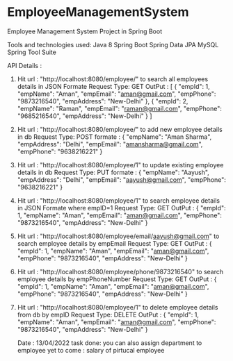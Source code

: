 # EmployeeManagementSystem
Employee Management System Project in Spring Boot

Tools and technologies used:
    Java 8
    Spring Boot
    Spring Data JPA
    MySQL
    Spring Tool Suite 
    
API Details :


1) Hit url : "http://localhost:8080/employee/" to search all employees details in JSON Formate 
Request Type: GET
OutPut : [
    {
        "empId": 1,
        "empName": "Aman",
        "empEmail": "aman@gmail.com",
        "empPhone": "9873216540",
        "empAddress": "New-Delhi"
    },
    {
        "empId": 2,
        "empName": "Raman",
        "empEmail": "raman@gmail.com",
        "empPhone": "9685216540",
        "empAddress": "New-Delhi"
    }
]

2) Hit url : "http://localhost:8080/employee/" to add new employee details in db
Request Type: POST
formate :  {
        "empName": "Aman Sharma",
        "empAddress": "Delhi",
        "empEmail": "amansharma@gmail.com",
        "empPhone": "9638216221"
    }
    

3) Hit url : "http://localhost:8080/employee/1" to update existing employee details in db
Request Type: PUT
formate :  {
        "empName": "Aayush",
        "empAddress": "Delhi",
        "empEmail": "aayush@gmail.com",
        "empPhone": "9638216221"
    }    

4) Hit url : "http://localhost:8080/employee/1" to search employee details in JSON Formate where empID=1 
Request Type: GET
OutPut :  {
        "empId": 1,
        "empName": "Aman",
        "empEmail": "aman@gmail.com",
        "empPhone": "9873216540",
        "empAddress": "New-Delhi"
    }
    
5) Hit url : "http://localhost:8080/employee/email/aayush@gmail.com" to search employee details by empEmail 
Request Type: GET
OutPut :  {
        "empId": 1,
        "empName": "Aman",
        "empEmail": "aman@gmail.com",
        "empPhone": "9873216540",
        "empAddress": "New-Delhi"
    }    

6) Hit url : "http://localhost:8080/employee/phone/9873216540" to search employee details by empPhoneNumber 
Request Type: GET
OutPut :  {
        "empId": 1,
        "empName": "Aman",
        "empEmail": "aman@gmail.com",
        "empPhone": "9873216540",
        "empAddress": "New-Delhi"
    }    


7) Hit url : "http://localhost:8080/employee/1" to delete employee details from db by empID
Request Type: DELETE
OutPut :  {
        "empId": 1,
        "empName": "Aman",
        "empEmail": "aman@gmail.com",
        "empPhone": "9873216540",
        "empAddress": "New-Delhi"
    }   
    
    
    Date : 13/04/2022
    task done: you can also assign department to employee
    yet to come : salary of pirtucal employee
